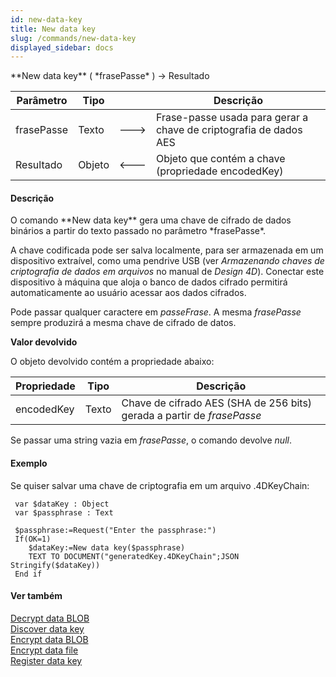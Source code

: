 ```yaml
---
id: new-data-key
title: New data key
slug: /commands/new-data-key
displayed_sidebar: docs
---
```


<!--REF #_command_.New data key.Syntax-->**New data key** ( *frasePasse* ) -> Resultado<!-- END REF-->
<!--REF #_command_.New data key.Params-->
| Parâmetro | Tipo |  | Descrição |
| --- | --- | --- | --- |
| frasePasse | Texto | &#x1F852; | Frase-passe usada para gerar a chave de criptografia de dados AES |
| Resultado | Objeto | &#x1F850; | Objeto que contém a chave (propriedade encodedKey) |

<!-- END REF-->

#### Descrição 

<!--REF #_command_.New data key.Summary-->O comando **New data key** gera uma chave de cifrado de dados binários a partir do texto passado no parâmetro *frasePasse*.<!-- END REF-->

A chave codificada pode ser salva localmente, para ser armazenada em um dispositivo extraível, como uma pendrive USB (ver *Armazenando chaves de criptografia de dados em arquivos* no manual de *Design 4D*). Conectar este dispositivo à máquina que aloja o banco de dados cifrado permitirá automaticamente ao usuário acessar aos dados cifrados.

Pode passar qualquer caractere em *passeFrase*. A mesma *frasePasse* sempre produzirá a mesma chave de cifrado de datos.

**Valor devolvido**

O objeto devolvido contém a propriedade abaixo:

| **Propriedade** | **Tipo** | **Descrição**                                                          |
| --------------- | -------- | ---------------------------------------------------------------------- |
| encodedKey      | Texto    | Chave de cifrado AES (SHA de 256 bits) gerada a partir de *frasePasse* |

Se passar uma string vazia em *frasePasse*, o comando devolve *null*.

#### Exemplo 

Se quiser salvar uma chave de criptografia em um arquivo .4DKeyChain:

```4d
 var $dataKey : Object
 var $passphrase : Text
 
 $passphrase:=Request("Enter the passphrase:")
 If(OK=1)
    $dataKey:=New data key($passphrase)
    TEXT TO DOCUMENT("generatedKey.4DKeyChain";JSON Stringify($dataKey))
 End if
```

#### Ver também 

  
[Decrypt data BLOB](decrypt-data-blob.md)  
[Discover data key](discover-data-key.md)  
[Encrypt data BLOB](encrypt-data-blob.md)  
[Encrypt data file](encrypt-data-file.md)  
[Register data key](register-data-key.md)  